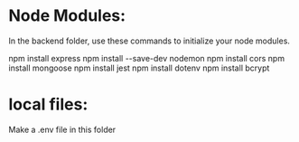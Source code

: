 # Node Modules:

In the backend folder, use these commands to initialize your node modules.

npm install express
npm install --save-dev nodemon
npm install cors
npm install mongoose
npm install jest
npm install dotenv
npm install bcrypt

# local files:

Make a .env file in this folder